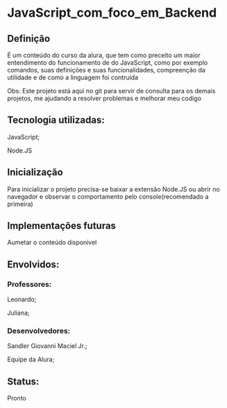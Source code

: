 # JavaScript_com_foco_em_Backend

<H2>Definição</H2>
<p>É um conteúdo do curso da alura, que tem como preceito um maior entendimento do funcionamento de do JavaScript, como por exemplo comandos, suas definições e suas funcionalidades, compreenção da utilidade e de como a linguagem foi contruida </p>
<p>Obs: Este projeto está aqui no git para servir de consulta para os demais projetos, me ajudando a resolver problemas e melhorar meu codigo</p>

<H2>Tecnologia utilizadas:</H2>
<p>JavaScript;</p>
<p>Node.JS</p>

<H2>Inicialização</H2>
<p>Para inicializar o projeto precisa-se baixar a extensão Node.JS ou abrir no navegador e observar o comportamento pelo console(recomendado a primeira)</p>

<H2>Implementações futuras</H2>
<p>Aumetar o conteúdo disponivel</p>

<H2>Envolvidos:</H2>
<H3>Professores:</H3>
<p>Leonardo;</p>
<p>Juliana;</p>

<H3>Desenvolvedores:</H3>
<p>Sandler Giovanni Maciel Jr.;</p>
<p>Equipe da Alura;</p>

<H2>Status:</H2>
<p>Pronto</p>
